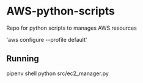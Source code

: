 # AWS-python-scripts
Repo for python scripts to manages AWS resources

'aws configure --profile default'

## Running 
pipenv shell
python src/ec2_manager.py



